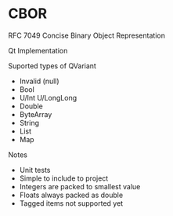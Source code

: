 CBOR
====
RFC 7049 Concise Binary Object Representation

Qt Implementation

Suported types of QVariant
* Invalid (null)
* Bool
* U/Int U/LongLong
* Double
* ByteArray
* String
* List
* Map

Notes
* Unit tests
* Simple to include to project
* Integers are packed to smallest value
* Floats always packed as double
* Tagged items not supported yet

